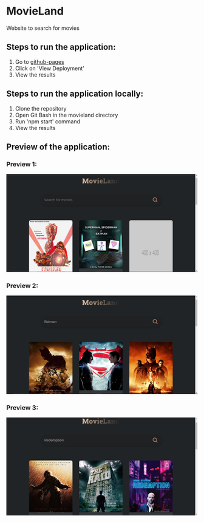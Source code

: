 # MovieLand
Website to search for movies

## Steps to run the application:
1. Go to [github-pages](https://github.com/Haidram/movieland/deployments/activity_log?environment=github-pages)
2. Click on 'View Deployment'
3. View the results


## Steps to run the application locally:
1. Clone the repository
2. Open Git Bash in the movieland directory
3. Run 'npm start' command
4. View the results


## Preview of the application:
### Preview 1:
![Preview 1](https://github.com/Haidram/movieland/blob/master/preview1.PNG)
### Preview 2:
![Preview 2](https://github.com/Haidram/movieland/blob/master/preview2.PNG)
### Preview 3:
![Preview 3](https://github.com/Haidram/movieland/blob/master/preview3.PNG)
